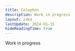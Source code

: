 ```yaml
---
title: Colophon
description: Work in progress
layout: idea
lastUpdate: 2024-01-15
hideReadingTime: true
---
```


Work in progress
